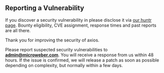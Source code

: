 ## Reporting a Vulnerability

If you discover a security vulnerability in please disclose it via [our huntr page](https://huntr.dev/repos/microweber/microweber/). Bounty eligibility, CVE assignment, response times and past reports are all there.

Thank you for improving the security of axios.

Please report suspected security vulnerabilities to
**[admin@microweber.com](mailto:admin@microweber.com)**. You will receive a response from
us within 48 hours. If the issue is confirmed, we will release a patch as soon
as possible depending on complexity, but normally within a few days.
